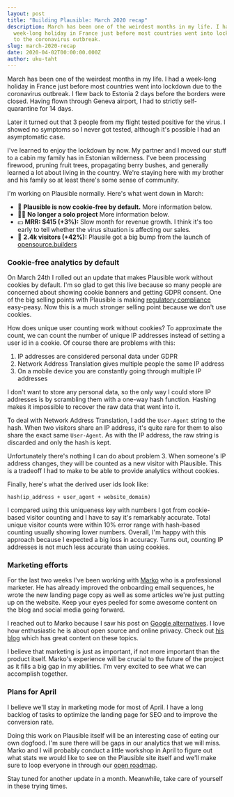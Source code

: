 ```yaml
---
layout: post
title: "Building Plausible: March 2020 recap"
description: March has been one of the weirdest months in my life. I had a
  week-long holiday in France just before most countries went into lockdown due
  to the coronavirus outbreak.
slug: march-2020-recap
date: 2020-04-02T00:00:00.000Z
author: uku-taht
---
```

March has been one of the weirdest months in my life. I had a week-long holiday in France just before most countries went into lockdown due to the coronavirus outbreak. I flew back to Estonia 2 days before the borders were closed. Having flown through Geneva airport, I had to strictly self-quarantine for 14 days.

Later it turned out that 3 people from my flight tested positive for the virus. I showed no symptoms so I never got tested, although it's possible I had an asymptomatic case.

I've learned to enjoy the lockdown by now. My partner and I moved our stuff to a cabin my family has in Estonian wilderness. I've been processing firewood, pruning fruit trees, propagating berry bushes, and generally learned a lot about living in the country. We're staying here with my brother and his family so at least there's some sense of community.

I'm working on Plausible normally. Here's what went down in March:

* 🍪 **Plausible is now cookie-free by default.** More information below.
* 🤜🤛 **No longer a solo project** More information below.
* 💵 **MRR: $415 (+3%):** Slow month for revenue growth. I think it's too early to tell whether the virus situation is affecting
our sales.
* 👩 **2.4k visitors (+42%):** Plausile got a big bump from the launch of [opensource.builders](https://opensource.builders)

### Cookie-free analytics by default

On March 24th I rolled out an update that makes Plausible work without cookies by default. I'm so glad to get this live because so many people are concerned about showing cookie banners and getting GDPR consent. One of the big selling points with Plausible is making [regulatory compliance](https://plausible.io/data-policy) easy-peasy. Now this is a much stronger selling point because we don't use cookies.

How does unique user counting work without cookies? To approximate the count, we can count the number of unique IP addresses instead of setting a user id in a cookie. Of course there are problems with this:

1. IP addresses are considered personal data under GDPR
2. Network Address Translation gives multiple people the same IP address
3. On a mobile device you are constantly going through multiple IP addresses

I don't want to store any personal data, so the only way I could store IP addresses is by scrambling them with a one-way hash function. Hashing makes it impossible to recover the raw data that went into it.

To deal with Network Address Translation, I add the `User-Agent` string to the hash. When two visitors share an IP address, it's quite rare for them to also share the exact same `User-Agent`. As with the IP address, the raw string is discarded and only the hash is kept.

Unfortunately there's nothing I can do about problem 3. When someone's IP address changes, they will be counted as a new visitor with Plausible. This is a tradeoff I had to make to be able to provide analytics without cookies.

Finally, here's what the derived user ids look like:

```
hash(ip_address + user_agent + website_domain)
```

I compared using this uniqueness key with numbers I got from cookie-based visitor counting and I have to say it's remarkably accurate. Total unique visitor counts were within 10% error range with hash-based counting usually showing lower numbers. Overall, I'm happy with this approach because I expected a big loss in accuracy. Turns out, counting IP addresses is not much less accurate than using cookies.

### Marketing efforts

For the last two weeks I've been working with [Marko](https://twitter.com/markosaric) who is a professional marketer. He has already improved the onboarding email sequences, he wrote the new landing page copy as well as some articles
we're just putting up on the website. Keep your eyes peeled for some awesome content on the blog and social media going forward.

I reached out to Marko because I saw his post on [Google alternatives](https://markosaric.com/degoogleify/). I love how enthusiastic he is about open source and online privacy. Check out [his blog](https://markosaric.com/) which has great content on these topics.

I believe that marketing is just as important, if not more important than the product itself. Marko's experience will be crucial to the future of the project as it fills a big gap in my abilities. I'm very excited to see what we can accomplish together.

### Plans for April

I believe we'll stay in marketing mode for most of April. I have a long backlog of tasks to optimize the landing page for SEO and to improve the conversion rate.

Doing this work on Plausible itself will be an interesting case of eating our own dogfood. I'm sure there will be gaps in our analytics that we will miss. Marko and I will probably conduct a little workshop in April to figure out what stats we
would like to see on the Plausible site itself and we'll make sure to loop everyone in through our [open roadmap](https://github.com/plausible/analytics/issues?q=is%3Aopen+is%3Aissue+label%3A%22on+the+roadmap%22+sort%3Areactions-%2B1-desc).

Stay tuned for another update in a month. Meanwhile, take care of yourself in these trying times.